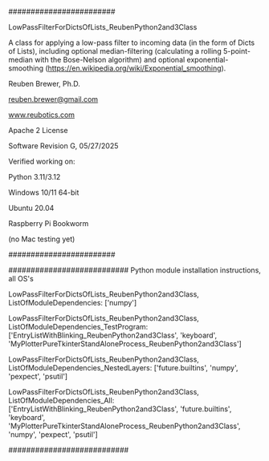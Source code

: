 ########################  

LowPassFilterForDictsOfLists_ReubenPython2and3Class

A class for applying a low-pass filter to incoming data (in the form of Dicts of Lists), including
optional median-filtering (calculating a rolling 5-point-median with the Bose-Nelson algorithm) and 
optional exponential-smoothing (https://en.wikipedia.org/wiki/Exponential_smoothing). 

Reuben Brewer, Ph.D.

reuben.brewer@gmail.com

www.reubotics.com

Apache 2 License

Software Revision G, 05/27/2025

Verified working on:

Python 3.11/3.12

Windows 10/11 64-bit

Ubuntu 20.04

Raspberry Pi Bookworm

(no Mac testing yet)

########################  

########################### Python module installation instructions, all OS's

LowPassFilterForDictsOfLists_ReubenPython2and3Class, ListOfModuleDependencies: ['numpy']

LowPassFilterForDictsOfLists_ReubenPython2and3Class, ListOfModuleDependencies_TestProgram: ['EntryListWithBlinking_ReubenPython2and3Class', 'keyboard', 'MyPlotterPureTkinterStandAloneProcess_ReubenPython2and3Class']

LowPassFilterForDictsOfLists_ReubenPython2and3Class, ListOfModuleDependencies_NestedLayers: ['future.builtins', 'numpy', 'pexpect', 'psutil']

LowPassFilterForDictsOfLists_ReubenPython2and3Class, ListOfModuleDependencies_All:['EntryListWithBlinking_ReubenPython2and3Class', 'future.builtins', 'keyboard', 'MyPlotterPureTkinterStandAloneProcess_ReubenPython2and3Class', 'numpy', 'pexpect', 'psutil']

###########################
